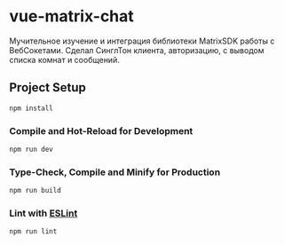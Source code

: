 # vue-matrix-chat

Мучительное изучение и интеграция библиотеки MatrixSDK работы с ВебСокетами.
Сделал СинглТон клиента, авторизацию, с выводом списка комнат и сообщений.

## Project Setup

```sh
npm install
```

### Compile and Hot-Reload for Development

```sh
npm run dev
```

### Type-Check, Compile and Minify for Production

```sh
npm run build
```

### Lint with [ESLint](https://eslint.org/)

```sh
npm run lint
```

